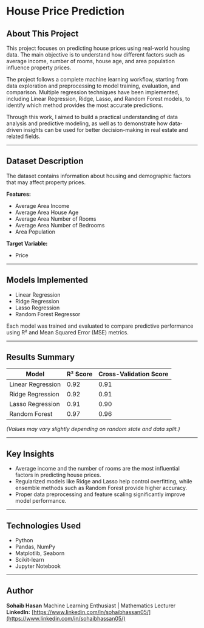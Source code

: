 # House Price Prediction

## About This Project

This project focuses on predicting house prices using real-world housing data. The main objective is to understand how different factors such as average income, number of rooms, house age, and area population influence property prices.

The project follows a complete machine learning workflow, starting from data exploration and preprocessing to model training, evaluation, and comparison. Multiple regression techniques have been implemented, including Linear Regression, Ridge, Lasso, and Random Forest models, to identify which method provides the most accurate predictions.

Through this work, I aimed to build a practical understanding of data analysis and predictive modeling, as well as to demonstrate how data-driven insights can be used for better decision-making in real estate and related fields.

---

## Dataset Description

The dataset contains information about housing and demographic factors that may affect property prices.

**Features:**

* Average Area Income
* Average Area House Age
* Average Area Number of Rooms
* Average Area Number of Bedrooms
* Area Population

**Target Variable:**

* Price

---

## Models Implemented

* Linear Regression
* Ridge Regression
* Lasso Regression
* Random Forest Regressor

Each model was trained and evaluated to compare predictive performance using R² and Mean Squared Error (MSE) metrics.

---

## Results Summary

| Model             | R² Score | Cross-Validation Score |
| ----------------- | -------- | ---------------------- |
| Linear Regression | 0.92     | 0.91                   |
| Ridge Regression  | 0.92     | 0.91                   |
| Lasso Regression  | 0.91     | 0.90                   |
| Random Forest     | 0.97     | 0.96                   |

*(Values may vary slightly depending on random state and data split.)*

---

## Key Insights

* Average income and the number of rooms are the most influential factors in predicting house prices.
* Regularized models like Ridge and Lasso help control overfitting, while ensemble methods such as Random Forest provide higher accuracy.
* Proper data preprocessing and feature scaling significantly improve model performance.

---

## Technologies Used

* Python
* Pandas, NumPy
* Matplotlib, Seaborn
* Scikit-learn
* Jupyter Notebook

---

## Author

**Sohaib Hasan**
Machine Learning Enthusiast | Mathematics Lecturer
**LinkedIn:** [https://www.linkedin.com/in/sohaibhassan05/](https://www.linkedin.com/in/sohaibhassan05/)
